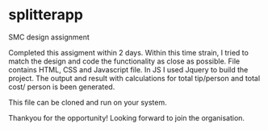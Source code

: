 # splitterapp
SMC design assignment


Completed this assigment within 2 days. 
Within this time strain, I tried to match the design and code the functionality as close as possible. 
File contains HTML, CSS and Javascript file.
In JS I used Jquery to build the project.
The output and result with calculations for total tip/person and total cost/ person is been generated.



This file can be cloned and run on your system.

Thankyou for the opportunity! Looking forward to join the organisation.
